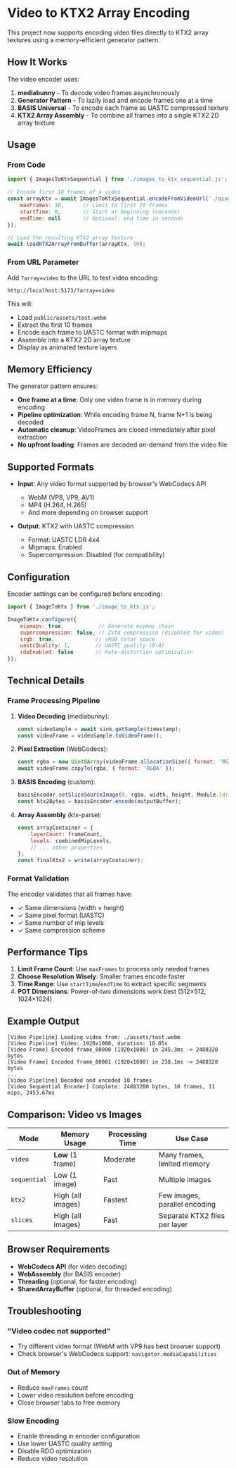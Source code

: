 # Video to KTX2 Array Encoding

This project now supports encoding video files directly to KTX2 array textures using a memory-efficient generator pattern.

## How It Works

The video encoder uses:
1. **mediabunny** - To decode video frames asynchronously
2. **Generator Pattern** - To lazily load and encode frames one at a time
3. **BASIS Universal** - To encode each frame as UASTC compressed texture
4. **KTX2 Array Assembly** - To combine all frames into a single KTX2 2D array texture

## Usage

### From Code

```javascript
import { ImagesToKtxSequential } from './images_to_ktx_sequential.js';

// Encode first 10 frames of a video
const arrayKtx = await ImagesToKtxSequential.encodeFromVideoUrl('./assets/test.webm', {
    maxFrames: 10,      // Limit to first 10 frames
    startTime: 0,       // Start at beginning (seconds)
    endTime: null       // Optional: end time in seconds
});

// Load the resulting KTX2 array texture
await loadKTX2ArrayFromBuffer(arrayKtx, 10);
```

### From URL Parameter

Add `?array=video` to the URL to test video encoding:

```
http://localhost:5173/?array=video
```

This will:
- Load `public/assets/test.webm`
- Extract the first 10 frames
- Encode each frame to UASTC format with mipmaps
- Assemble into a KTX2 2D array texture
- Display as animated texture layers

## Memory Efficiency

The generator pattern ensures:
- **One frame at a time**: Only one video frame is in memory during encoding
- **Pipeline optimization**: While encoding frame N, frame N+1 is being decoded
- **Automatic cleanup**: VideoFrames are closed immediately after pixel extraction
- **No upfront loading**: Frames are decoded on-demand from the video file

## Supported Formats

- **Input**: Any video format supported by browser's WebCodecs API
  - WebM (VP8, VP9, AV1)
  - MP4 (H.264, H.265)
  - And more depending on browser support

- **Output**: KTX2 with UASTC compression
  - Format: UASTC LDR 4x4
  - Mipmaps: Enabled
  - Supercompression: Disabled (for compatibility)

## Configuration

Encoder settings can be configured before encoding:

```javascript
import { ImageToKtx } from './image_to_ktx.js';

ImageToKtx.configure({
    mipmaps: true,           // Generate mipmap chain
    supercompression: false, // Zstd compression (disabled for video)
    srgb: true,             // sRGB color space
    uastcQuality: 1,        // UASTC quality (0-4)
    rdoEnabled: false       // Rate-distortion optimization
});
```

## Technical Details

### Frame Processing Pipeline

1. **Video Decoding** (mediabunny):
   ```javascript
   const videoSample = await sink.getSample(timestamp);
   const videoFrame = videoSample.toVideoFrame();
   ```

2. **Pixel Extraction** (WebCodecs):
   ```javascript
   const rgba = new Uint8Array(videoFrame.allocationSize({ format: 'RGBA' }));
   await videoFrame.copyTo(rgba, { format: 'RGBA' });
   ```

3. **BASIS Encoding** (custom):
   ```javascript
   basisEncoder.setSliceSourceImage(0, rgba, width, height, Module.ldr_image_type.cRGBA32.value);
   const ktx2Bytes = basisEncoder.encode(outputBuffer);
   ```

4. **Array Assembly** (ktx-parse):
   ```javascript
   const arrayContainer = {
       layerCount: frameCount,
       levels: combinedMipLevels,
       // ... other properties
   };
   const finalKtx2 = write(arrayContainer);
   ```

### Format Validation

The encoder validates that all frames have:
- ✓ Same dimensions (width × height)
- ✓ Same pixel format (UASTC)
- ✓ Same number of mip levels
- ✓ Same compression scheme

## Performance Tips

1. **Limit Frame Count**: Use `maxFrames` to process only needed frames
2. **Choose Resolution Wisely**: Smaller frames encode faster
3. **Time Range**: Use `startTime`/`endTime` to extract specific segments
4. **POT Dimensions**: Power-of-two dimensions work best (512×512, 1024×1024)

## Example Output

```
[Video Pipeline] Loading video from: ./assets/test.webm
[Video Pipeline] Video: 1920x1080, duration: 10.05s
[Video Frame] Encoded frame_00000 (1920x1080) in 245.3ms -> 2488320 bytes
[Video Frame] Encoded frame_00001 (1920x1080) in 238.1ms -> 2488320 bytes
...
[Video Pipeline] Decoded and encoded 10 frames
[Video Sequential Encoder] Complete: 24883200 bytes, 10 frames, 11 mips, 2453.67ms
```

## Comparison: Video vs Images

| Mode | Memory Usage | Processing Time | Use Case |
|------|-------------|----------------|----------|
| `video` | **Low** (1 frame) | Moderate | Many frames, limited memory |
| `sequential` | Low (1 image) | Fast | Multiple images |
| `ktx2` | High (all images) | Fastest | Few images, parallel encoding |
| `slices` | High (all images) | Fast | Separate KTX2 files per layer |

## Browser Requirements

- **WebCodecs API** (for video decoding)
- **WebAssembly** (for BASIS encoder)
- **Threading** (optional, for faster encoding)
- **SharedArrayBuffer** (optional, for threaded encoding)

## Troubleshooting

### "Video codec not supported"
- Try different video format (WebM with VP9 has best browser support)
- Check browser's WebCodecs support: `navigator.mediaCapabilities`

### Out of Memory
- Reduce `maxFrames` count
- Lower video resolution before encoding
- Close browser tabs to free memory

### Slow Encoding
- Enable threading in encoder configuration
- Use lower UASTC quality setting
- Disable RDO optimization
- Reduce video resolution
